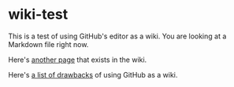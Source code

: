 # wiki-test
This is a test of using GitHub's editor as a wiki. You are looking at a Markdown file right now.

Here's [another page](some-page.md) that exists in the wiki.

Here's [a list of drawbacks](work/drawbacks.md) of using GitHub as a wiki.
